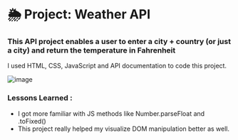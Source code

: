 # 🌦 Project: Weather API

### This API project enables a user to enter a city + country (or just a city) and return the temperature in Fahrenheit

I used HTML, CSS, JavaScript and API documentation to code this project.

![image](https://github.com/fjh321/Weather-Map-API-FJH/assets/64885403/20056a4c-52d2-4212-9f40-4b8a6a2617e7)

### Lessons Learned :

- I got more familiar with JS methods like Number.parseFloat and .toFixed()
- This project really helped my visualize DOM manipulation better as well.
